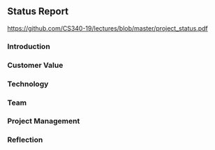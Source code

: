 ## **Status Report** <br />
https://github.com/CS340-19/lectures/blob/master/project_status.pdf <br />
### **Introduction** <br />
### **Customer Value** <br />
### **Technology** <br />
### **Team** <br />
### **Project Management** <br />
### **Reflection** <br />
